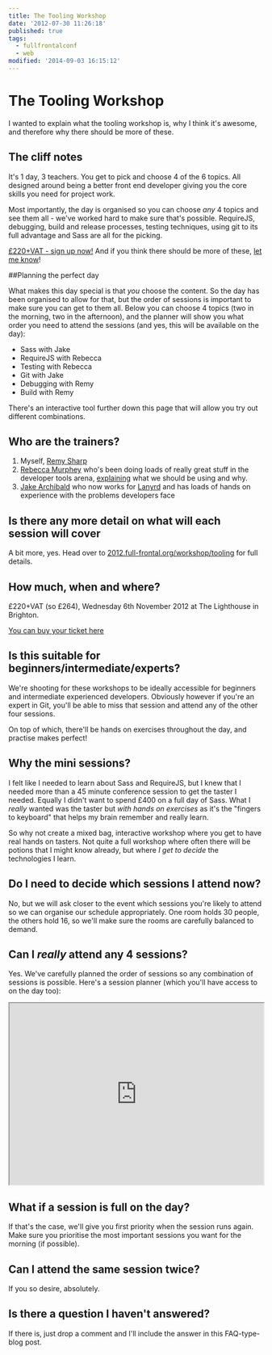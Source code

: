 ```yaml
---
title: The Tooling Workshop
date: '2012-07-30 11:26:18'
published: true
tags:
  - fullfrontalconf
  - web
modified: '2014-09-03 16:15:12'
---
```

# The Tooling Workshop

I wanted to explain what the tooling workshop is, why I think it's awesome, and therefore why there should be more of these.

## The cliff notes

It's 1 day, 3 teachers. You get to pick and choose 4 of the 6 topics. All designed around being a better front end developer giving you the core skills you need for project work.

Most importantly, the day is organised so you can choose *any* 4 topics and see them all - we've worked hard to make sure that's possible. RequireJS, debugging, build and release processes, testing techniques, using git to its full advantage and Sass are all for the picking.

[£220+VAT - sign up now!](http://2012.full-frontal.org/workshop/tooling#tooling) And if you think there should be more of these, [let me know](http://leftlogic.com/contact)!

<!--more-->

##Planning the perfect day

What makes this day special is that *you* choose the content. So the day has been organised to allow for that, but the order of sessions is important to make sure you can get to them all. Below you can choose 4 topics (two in the morning, two in the afternoon), and the planner will show you what order you need to attend the sessions (and yes, this will be available on the day):

- Sass with Jake
- RequireJS with Rebecca
- Testing with Rebecca
- Git with Jake
- Debugging with Remy
- Build with Remy

There's an interactive tool further down this page that will allow you try out different combinations.

## Who are the trainers?

1. Myself, [Remy Sharp](http://twitter.com/rem)
2. [Rebecca Murphey](http://twitter.com/rmurphey) who's been doing loads of really great stuff in the developer tools arena, [explaining](http://rmurphey.com/blog/2012/04/12/a-baseline-for-front-end-developers/) what we should be using and why.
3. [Jake Archibald](https://twitter.com/jaffathecake/) who now works for [Lanyrd](http://lanyrd.com) and has loads of hands on experience with the problems developers face

## Is there any more detail on what will each session will cover

A bit more, yes. Head over to [2012.full-frontal.org/workshop/tooling](http://2012.full-frontal.org/workshop/tooling#tooling) for full details.

## How much, when and where?

£220+VAT (so £264), Wednesday 6th November 2012 at The Lighthouse in Brighton.

[You can buy your ticket here](https://leftlogic.stagehq.com/events/1518)

## Is this suitable for beginners/intermediate/experts?

We're shooting for these workshops to be ideally accessible for beginners and intermediate experienced developers. Obviously however if you're an expert in Git, you'll be able to miss that session and attend any of the other four sessions.

On top of which, there'll be hands on exercises throughout the day, and practise makes perfect!

## Why the mini sessions?

I felt like I needed to learn about Sass and RequireJS, but I knew that I needed more than a 45 minute conference session to get the taster I needed.  Equally I didn't want to spend £400 on a full day of Sass. What I *really* wanted was the taster but *with hands on exercises* as it's the "fingers to keyboard" that helps my brain remember and really learn.

So why not create a mixed bag, interactive workshop where you get to have real hands on tasters. Not quite a full workshop where often there will be potions that I might know already, but where *I get to decide* the technologies I learn.

## Do I need to decide which sessions I attend now?

No, but we will ask closer to the event which sessions you're likely to attend so we can organise our schedule appropriately. One room holds 30 people, the others hold 16, so we'll make sure the rooms are carefully balanced to demand.

## Can I *really* attend any 4 sessions?

Yes. We've carefully planned the order of sessions so any combination of sessions is possible. Here's a session planner (which you'll have access to on the day too):

<iframe src="https://jsbin.com/uyupat/36/quiet" style="width: 100%; height: 360px;"></iframe>

## What if a session is full on the day?

If that's the case, we'll give you first priority when the session runs again. Make sure you prioritise the most important sessions you want for the morning (if possible).

## Can I attend the same session twice?

If you so desire, absolutely.

## Is there a question I haven't answered?

If there is, just drop a comment and I'll include the answer in this FAQ-type-blog post.
